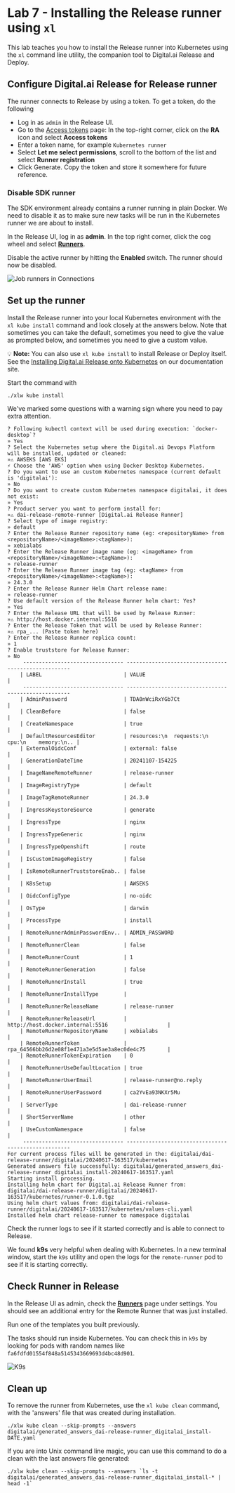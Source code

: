 # Lab 7 - Installing the Release runner using `xl`

This lab teaches you how to install the Release runner into Kubernetes using the `xl` command line utility, the companion tool to Digital.ai Release and Deploy.


<!-- FIXME no longer needed -->

## Configure Digital.ai Release for Release runner

The runner connects to Release by using a token. To get a token, do the following

* Log in as `admin` in the Release UI. 
* Go to the [Access tokens](http://digitalai.release.local:5516/#/personal-access-token) page: In the top-right corner, click on the **RA** icon and select **Access tokens**
* Enter a token name, for example `Kubernetes runner`
* Select **Let me select permissions**, scroll to the bottom of the list and select **Runner registration**
* Click Generate. Copy the token and store it somewhere for future reference.

### Disable SDK runner

The SDK environment already contains a  runner running in plain Docker. We need to disable it as to make sure new tasks will be run in the Kubernetes runner we are about to install. 

In the Release UI, log in as **admin**. In the top right corner, click the cog wheel and select **[Runners](http://digitalai.release.local:5516/#/runners)**.

Disable the active runner by hitting the **Enabled** switch. The runner should now be disabled.

![Job runners in Connections](img/job-runners.png)


## Set up the runner

Install the Release runner into your local Kubernetes environment with the `xl kube install` command and look closely at the answers below. Note that sometimes you can take the default, sometimes you need to give the value as prompted below, and sometimes you need to give a custom value.

💡 **Note:** You can also use `xl kube install` to install Release or Deploy itself. See the [Installing Digital.ai Release onto Kubernetes](https://docs.digital.ai/bundle/devops-release-version-v.24.3/page/release/operator/xl-op-before-you-begin.html) on our documentation site.

Start the command with

    ./xlw kube install

We've marked some questions with a warning sign where you need to pay extra attention.

``` 
? Following kubectl context will be used during execution: `docker-desktop`?
» Yes
? Select the Kubernetes setup where the Digital.ai Devops Platform will be installed, updated or cleaned:
»⚠️ AWSEKS [AWS EKS]
⚡️ Choose the 'AWS' option when using Docker Desktop Kubernetes.
? Do you want to use an custom Kubernetes namespace (current default is 'digitalai'):
» No
? Do you want to create custom Kubernetes namespace digitalai, it does not exist: 
» Yes
? Product server you want to perform install for: 
»⚠️ dai-release-remote-runner [Digital.ai Release Runner]
? Select type of image registry:
» default
? Enter the Release Runner repository name (eg: <repositoryName> from <repositoryName>/<imageName>:<tagName>):
» xebialabs
? Enter the Release Runner image name (eg: <imageName> from <repositoryName>/<imageName>:<tagName>): 
» release-runner
? Enter the Release Runner image tag (eg: <tagName> from <repositoryName>/<imageName>:<tagName>):
» 24.3.0
? Enter the Release Runner Helm Chart release name: 
» release-runner
? Use default version of the Release Runner helm chart: Yes? 
» Yes
? Enter the Release URL that will be used by Release Runner:
»⚠️ http://host.docker.internal:5516
? Enter the Release Token that will be used by Release Runner:
»⚠️ rpa_... (Paste token here)
? Enter the Release Runner replica count:
» 1
? Enable truststore for Release Runner: 
» No
	 -------------------------------- ----------------------------------------------------
	| LABEL                          | VALUE                                              |
	 -------------------------------- ----------------------------------------------------
	| AdminPassword                  | TDA0nWciRxYGb7Ct                                   |
	| CleanBefore                    | false                                              |
	| CreateNamespace                | true                                               |
	| DefaultResourcesEditor         | resources:\n  requests:\n    cpu:\n    memory:\n.. |
	| ExternalOidcConf               | external: false                                    |
	| GenerationDateTime             | 20241107-154225                                    |
	| ImageNameRemoteRunner          | release-runner                                     |
	| ImageRegistryType              | default                                            |
	| ImageTagRemoteRunner           | 24.3.0                                             |
	| IngressKeystoreSource          | generate                                           |
	| IngressType                    | nginx                                              |
	| IngressTypeGeneric             | nginx                                              |
	| IngressTypeOpenshift           | route                                              |
	| IsCustomImageRegistry          | false                                              |
	| IsRemoteRunnerTruststoreEnab.. | false                                              |
	| K8sSetup                       | AWSEKS                                             |
	| OidcConfigType                 | no-oidc                                            |
	| OsType                         | darwin                                             |
	| ProcessType                    | install                                            |
	| RemoteRunnerAdminPasswordEnv.. | ADMIN_PASSWORD                                     |
    | RemoteRunnerClean              | false                                              |
	| RemoteRunnerCount              | 1                                                  |
	| RemoteRunnerGeneration         | false                                              |
	| RemoteRunnerInstall            | true                                               |
	| RemoteRunnerInstallType        |                                                    |
	| RemoteRunnerReleaseName        | release-runner                                     |
	| RemoteRunnerReleaseUrl         | http://host.docker.internal:5516                   |
	| RemoteRunnerRepositoryName     | xebialabs                                          |
	| RemoteRunnerToken              | rpa_64566bb26d2e08f1e471a3e5d5ae3a8ec0de4c75       |
	| RemoteRunnerTokenExpiration    | 0                                                  |
	| RemoteRunnerUseDefaultLocation | true                                               |
	| RemoteRunnerUserEmail          | release-runner@no.reply                            |
	| RemoteRunnerUserPassword       | ca2YvEa93NKXr5Mu                                   |
	| ServerType                     | dai-release-runner                                 |
	| ShortServerName                | other                                              |
	| UseCustomNamespace             | false                                              |
	 -------------------------------- ----------------------------------------------------
For current process files will be generated in the: digitalai/dai-release-runner/digitalai/20240617-163517/kubernetes
Generated answers file successfully: digitalai/generated_answers_dai-release-runner_digitalai_install-20240617-163517.yaml 
Starting install processing.
Installing helm chart for Digital.ai Release Runner from: digitalai/dai-release-runner/digitalai/20240617-163517/kubernetes/runner-0.1.0.tgz
Using helm chart values from: digitalai/dai-release-runner/digitalai/20240617-163517/kubernetes/values-cli.yaml
Installed helm chart release-runner to namespace digitalai
```

Check the runner logs to see if it started correctly and is able to connect to Release.

We found **k9s** very helpful when dealing with Kubernetes. In a new terminal window, start the `k9s` utility and open the logs for the `remote-runner` pod to see if it is starting correctly.

## Check Runner in Release

In the Release UI as admin, check the **[Runners](http://digitalai.release.local:5516/#/runners)** page under settings. You should see an additional entry for the Remote Runner that was just installed.

Run one of the templates you built previously. 

The tasks should run inside Kubernetes. You can check this in `k9s` by looking for pods with random names like `fa6fdfd01554f848a5145343669693d4bc48d901`.

![K9s](img/k9s.png)

## Clean up

To remove the runner from Kubernetes, use the `xl kube clean` command, with the 'answers' file that was created during installation.

    ./xlw kube clean --skip-prompts --answers digitalai/generated_answers_dai-release-runner_digitalai_install-DATE.yaml 

If you are into Unix command line magic, you can use this command to do a clean with the last answers file generated:

    ./xlw kube clean --skip-prompts --answers `ls -t digitalai/generated_answers_dai-release-runner_digitalai_install-* | head -1`
